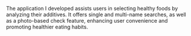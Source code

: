 The application I developed assists users in selecting healthy foods by analyzing their additives.
It offers single and multi-name searches, as well as a photo-based check feature, enhancing user convenience and promoting healthier eating habits.
